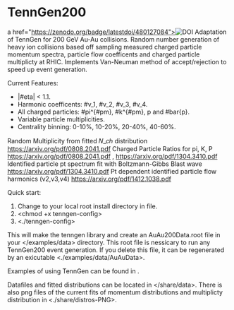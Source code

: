 # TennGen200
a href="https://zenodo.org/badge/latestdoi/480127084"><img src="https://zenodo.org/badge/480127084.svg" alt="DOI"></a>
Adaptation of TennGen for 200 GeV Au-Au collisions. Random number generation of heavy ion collisions based off sampling measured charged particle momentum spectra, particle flow coefficents and charged particle multiplicty at RHIC. Implements Van-Neuman method of accept/rejection to speed up event generation.

Current Features:
- |#eta| < 1.1.
- Harmonic coefficents: #v_1, #v_2, #v_3, #v_4.
- All charged particles: #pi^{#pm}, #k^{#pm}, p and #bar{p}.
- Variable particle multiplicities.
- Centrality binning: 0-10%, 10-20%, 20-40%, 40-60%.

Random Multiplicity from fitted 𝑁_𝑐ℎ distribution
https://arxiv.org/pdf/0808.2041.pdf
Charged Particle Ratios for pi, K, P	
https://arxiv.org/pdf/0808.2041.pdf , https://arxiv.org/pdf/1304.3410.pdf
Identified particle pt spectrum fit with Boltzmann-Gibbs Blast wave
https://arxiv.org/pdf/1304.3410.pdf
Pt dependent identified particle flow harmonics (v2,v3,v4)
https://arxiv.org/pdf/1412.1038.pdf


Quick start:
1) Change <export ROOTDIR=[YOUR_ROOT_DIRECTORY]/lib> to your local root install directory in <tenngen-config> file.
2) <chmod +x tenngen-config>
3) <./tenngen-config>

This will make the tenngen library and create an AuAu200Data.root file in your </examples/data> directory. This root file is nessicary to run any TennGen200 event generation. If you delete this file, it can be regenerated by an exicutable <./examples/data/AuAuData>. 

Examples of using TennGen can be found in </examples>.

Datafiles and fitted distributions can be located in </share/data>. There is also png files of the current fits of momentum distributions and multiplicty distribution in <./share/distros-PNG>.



